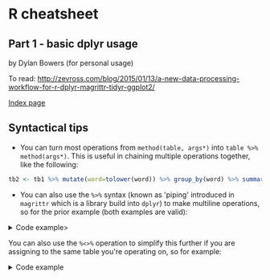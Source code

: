 # R cheatsheet
## Part 1 - basic dplyr usage

by Dylan Bowers (for personal usage)

To read: http://zevross.com/blog/2015/01/13/a-new-data-processing-workflow-for-r-dplyr-magrittr-tidyr-ggplot2/

[Index page](https://github.com/enragednuke/R-language-cheatsheet/blob/master/README.md)

## Syntactical tips

 * You can turn most operations from `method(table, args*)` into `table %>% method(args*)`. This is useful in chaining multiple operations together, like the following:

```R
tb2 <- tb1 %>% mutate(word=tolower(word)) %>% group_by(word) %>% summarize(total = sum(word_count))
```

 * You can also use the `%>%` syntax (known as 'piping' introduced in `magrittr` which is a library build into `dplyr`) to make multiline operations, so for the prior example (both examples are valid):

<details>
<summary>Code example></summary>
```R
tb2 <- tb1 %>%
 mutate(word=tolower(word)) %>%
 group_by(word) %>%
 summarize(total = sum(word_count))
```
</details>

You can also use the `%<>%` operation to simplify this further if you are assigning to the same table you're operating on, so for example:

<details>
<summary>Code example</summary>
```R
tb1 <- filter(tb1, word=='henry')
# OR
tb1 <- tb1 %>% filter(word=='henry')

# Can be rewritten as this
tb1 %<>% filter(word=='henry')
```
</details>

## Stuff you may want to know from other languages

 * **Joining together a list of strings**
  *  `paste(vector, collapse='')`
 * **Summing a list of numbers**
  * `sum(vector)`
 * **Standard deviation of a list of numbers**
  * `sd(vector)`

## Basic dplyr method index

### Sorting 
Sorts data based on a column
 * **Usage**: `arrange(table, args*)`
 * **Params**
  * `args` is any number of methods of columns to sort by. Each column defaults to ascending order (low to high). To specify descending order, do `desc(column)` instead. Will prioritize the earlier columns you put in the list.

For example: `tbl %<>% arrange(desc(num))` will sort with the rows that contain the highest value of `num` at the top.

### Basic Mutations
Modifications to a table (i.e. multiply everything by 5, etc
  *  **Usage**: `mutate(table, args*)`
  *  **Params**
   *  `args` is any number of `key-function` re-assignment arguments

For example (in a table with a column 'apps' and 'num'): `mutate(table, apps=tolower(apps), num=num*2)` (convert all `apps` values to lowercase and double their `num` values

### Filtrations
Not much to say about this, very straight forward
  * **Usage**: `filter(table, args*)`
  * **Params**
   * `args` is any number of `key-function` predicate arguments

For example (in a table with a column 'apps' and 'num'): `mutate(table, apps==tolower(apps), num==2)` (only keep rows where `apps` is all lowercase and its `num` value is 2)

### Basic Grouping
Used to generate sub-groups to then be iterated on by another operation (i.e. if you group by `word` then `summarize` on `total = sum(word_count)` right after, it will maintain the `word` column)
  * **Usage**: `group_by(table, args*)`
  * **Params**
   * `args` is a list of column names you want to group by (they will group if every `arg` is equal, so you can group rows by `age` and `date` if they had those columnns and it would form pseudo-groups for those with identical `age`s **and** `date`s.

For example: `group_by(table, apps, num)` (Generate groups where `apps` and `num` are equal)

### Summarizing
Used for literally **summarizing** a table.
  * **Usage**: `summarize(table, args*)`
  * **Params**
   * `args` is a list of new column assignment statements. The values given to `args` will become the new columns in the table produced by this operation

Disclaimer: This is often used with combination statements like `sum` or `sd` (standard deviation) over numerical columns

For example: `summarize(table,  s=sum(num))`

